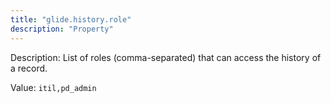 ```yaml
---
title: "glide.history.role"
description: "Property"
---
```


Description: List of roles (comma-separated) that can access the history of a record.

Value: `itil,pd_admin`